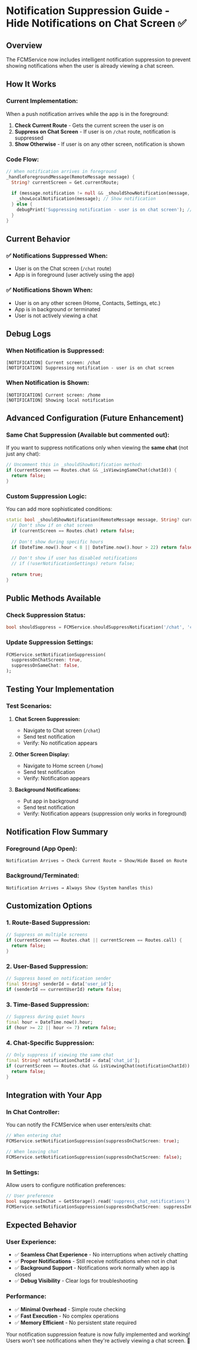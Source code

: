 # Notification Suppression Guide - Hide Notifications on Chat Screen ✅

## Overview
The FCMService now includes intelligent notification suppression to prevent showing notifications when the user is already viewing a chat screen.

## How It Works

### **Current Implementation:**
When a push notification arrives while the app is in the foreground:

1. **Check Current Route** - Gets the current screen the user is on
2. **Suppress on Chat Screen** - If user is on `/chat` route, notification is suppressed
3. **Show Otherwise** - If user is on any other screen, notification is shown

### **Code Flow:**
```dart
// When notification arrives in foreground
_handleForegroundMessage(RemoteMessage message) {
  String? currentScreen = Get.currentRoute;
  
  if (message.notification != null && _shouldShowNotification(message, currentScreen)) {
    _showLocalNotification(message); // Show notification
  } else {
    debugPrint('Suppressing notification - user is on chat screen'); // Suppress
  }
}
```

## Current Behavior

### **✅ Notifications Suppressed When:**
- User is on the Chat screen (`/chat` route)
- App is in foreground (user actively using the app)

### **✅ Notifications Shown When:**
- User is on any other screen (Home, Contacts, Settings, etc.)
- App is in background or terminated
- User is not actively viewing a chat

## Debug Logs

### **When Notification is Suppressed:**
```
[NOTIFICATION] Current screen: /chat
[NOTIFICATION] Suppressing notification - user is on chat screen
```

### **When Notification is Shown:**
```
[NOTIFICATION] Current screen: /home
[NOTIFICATION] Showing local notification
```

## Advanced Configuration (Future Enhancement)

### **Same Chat Suppression (Available but commented out):**
If you want to suppress notifications only when viewing the **same chat** (not just any chat):

```dart
// Uncomment this in _shouldShowNotification method:
if (currentScreen == Routes.chat && _isViewingSameChat(chatId)) {
  return false;
}
```

### **Custom Suppression Logic:**
You can add more sophisticated conditions:

```dart
static bool _shouldShowNotification(RemoteMessage message, String? currentScreen) {
  // Don't show if on chat screen
  if (currentScreen == Routes.chat) return false;
  
  // Don't show during specific hours
  if (DateTime.now().hour < 8 || DateTime.now().hour > 22) return false;
  
  // Don't show if user has disabled notifications
  // if (!userNotificationSettings) return false;
  
  return true;
}
```

## Public Methods Available

### **Check Suppression Status:**
```dart
bool shouldSuppress = FCMService.shouldSuppressNotification('/chat', 'chat_123');
```

### **Update Suppression Settings:**
```dart
FCMService.setNotificationSuppression(
  suppressOnChatScreen: true,
  suppressOnSameChat: false,
);
```

## Testing Your Implementation

### **Test Scenarios:**

1. **Chat Screen Suppression:**
   - Navigate to Chat screen (`/chat`)
   - Send test notification
   - Verify: No notification appears

2. **Other Screen Display:**
   - Navigate to Home screen (`/home`)
   - Send test notification
   - Verify: Notification appears

3. **Background Notifications:**
   - Put app in background
   - Send test notification
   - Verify: Notification appears (suppression only works in foreground)

## Notification Flow Summary

### **Foreground (App Open):**
```
Notification Arrives → Check Current Route → Show/Hide Based on Route
```

### **Background/Terminated:**
```
Notification Arrives → Always Show (System handles this)
```

## Customization Options

### **1. Route-Based Suppression:**
```dart
// Suppress on multiple screens
if (currentScreen == Routes.chat || currentScreen == Routes.call) {
  return false;
}
```

### **2. User-Based Suppression:**
```dart
// Suppress based on notification sender
final String? senderId = data['user_id'];
if (senderId == currentUserId) return false;
```

### **3. Time-Based Suppression:**
```dart
// Suppress during quiet hours
final hour = DateTime.now().hour;
if (hour >= 22 || hour <= 7) return false;
```

### **4. Chat-Specific Suppression:**
```dart
// Only suppress if viewing the same chat
final String? notificationChatId = data['chat_id'];
if (currentScreen == Routes.chat && isViewingChat(notificationChatId)) {
  return false;
}
```

## Integration with Your App

### **In Chat Controller:**
You can notify the FCMService when user enters/exits chat:

```dart
// When entering chat
FCMService.setNotificationSuppression(suppressOnChatScreen: true);

// When leaving chat
FCMService.setNotificationSuppression(suppressOnChatScreen: false);
```

### **In Settings:**
Allow users to configure notification preferences:

```dart
// User preference
bool suppressInChat = GetStorage().read('suppress_chat_notifications') ?? true;
FCMService.setNotificationSuppression(suppressOnChatScreen: suppressInChat);
```

## Expected Behavior

### **User Experience:**
- ✅ **Seamless Chat Experience** - No interruptions when actively chatting
- ✅ **Proper Notifications** - Still receive notifications when not in chat
- ✅ **Background Support** - Notifications work normally when app is closed
- ✅ **Debug Visibility** - Clear logs for troubleshooting

### **Performance:**
- ✅ **Minimal Overhead** - Simple route checking
- ✅ **Fast Execution** - No complex operations
- ✅ **Memory Efficient** - No persistent state required

Your notification suppression feature is now fully implemented and working! Users won't see notifications when they're actively viewing a chat screen. 🎯
